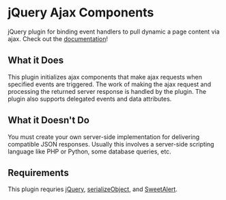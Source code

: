 # jQuery Ajax Components
jQuery plugin for binding event handlers to pull dynamic a page content via ajax. Check out the [documentation](https://cdn.rawgit.com/tsumikiri/jquery-ajax-components/master/index.html)!

## What it Does
This plugin initializes ajax components that make ajax requests when specified events are triggered. The work of making the ajax request and processing the returned server response is handled by the plugin. The plugin also supports delegated events and data attributes.

## What it Doesn't Do
You must create your own server-side implementation for delivering compatible JSON responses. Usually this involves a server-side scripting language like PHP or Python, some database queries, etc.

## Requirements
This plugin requries [jQuery](https://jquery.com/download/), [serializeObject](https://github.com/hongymagic/jQuery.serializeObject), and [SweetAlert](http://t4t5.github.io/sweetalert/).
